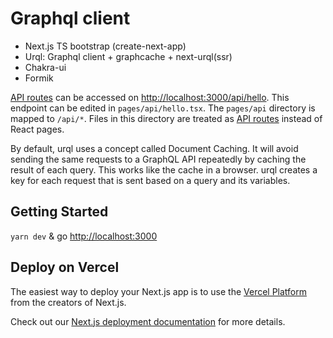 # Graphql client

- Next.js TS bootstrap (create-next-app)
- Urql: Graphql client + graphcache + next-urql(ssr)
- Chakra-ui
- Formik

[API routes](https://nextjs.org/docs/api-routes/introduction) can be accessed on [http://localhost:3000/api/hello](http://localhost:3000/api/hello). This endpoint can be edited in `pages/api/hello.tsx`.
The `pages/api` directory is mapped to `/api/*`. Files in this directory are treated as [API routes](https://nextjs.org/docs/api-routes/introduction) instead of React pages.

By default, urql uses a concept called Document Caching. It will avoid sending the same requests to a GraphQL API repeatedly by caching the result of each query. This works like the cache in a browser. urql creates a key for each request that is sent based on a query and its variables.

## Getting Started

`yarn dev` & go [http://localhost:3000](http://localhost:3000)

## Deploy on Vercel

The easiest way to deploy your Next.js app is to use the [Vercel Platform](https://vercel.com/new?utm_medium=default-template&filter=next.js&utm_source=create-next-app&utm_campaign=create-next-app-readme) from the creators of Next.js.

Check out our [Next.js deployment documentation](https://nextjs.org/docs/deployment) for more details.
